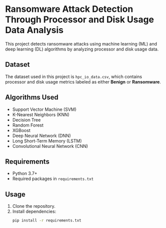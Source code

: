 # Ransomware Attack Detection Through Processor and Disk Usage Data Analysis

This project detects ransomware attacks using machine learning (ML) and deep learning (DL) algorithms by analyzing processor and disk usage data.

## Dataset
The dataset used in this project is `hpc_io_data.csv`, which contains processor and disk usage metrics labeled as either **Benign** or **Ransomware**.

## Algorithms Used
- Support Vector Machine (SVM)
- K-Nearest Neighbors (KNN)
- Decision Tree
- Random Forest
- XGBoost
- Deep Neural Network (DNN)
- Long Short-Term Memory (LSTM)
- Convolutional Neural Network (CNN)

## Requirements
- Python 3.7+
- Required packages in `requirements.txt`

## Usage
1. Clone the repository.
2. Install dependencies:
   ```bash
   pip install -r requirements.txt
